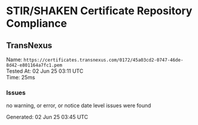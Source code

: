 # STIR/SHAKEN Certificate Repository Compliance

## TransNexus

Name: `https://certificates.transnexus.com/0172/45a03cd2-0747-46de-8d42-e801164a7fc1.pem`\
Tested At: 02 Jun 25 03:11 UTC\
Time: 25ms

### Issues

no warning, or error, or notice date level issues were found

Generated: 02 Jun 25 03:45 UTC
